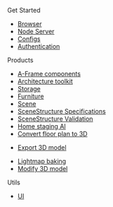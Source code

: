 Get Started
* [Browser](get-started-browser.md)
* [Node Server](get-started-node-server.md)
* [Configs](configs.md)
* [Authentication](authentication.md)

Products
* [A-Frame components](aframe-components.md)
* [Architecture toolkit](architecture-toolkit.md)
* [Storage](storage.md)
* [Furniture](furniture.md)
* [Scene](scene.md)
* [SceneStructure Specifications](scene-structure-specifications.md)
* [SceneStructure Validation](scene-structure-validation.md)
* [Home staging AI](home-staging-ai.md)
* [Convert floor plan to 3D](convert-floor-plan-to-3d.md)
<!-- * Import 3D model -->
<!-- * Import matterport (3D scan) -->
* [Export 3D model](model-export.md)
<!-- * Materials -->
* [Lightmap baking](lightmap-baking.md)
* [Modify 3D model](modify.md)

Utils
* [UI](ui.md)
